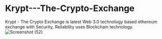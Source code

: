 # Krypt---The-Crypto-Exchange
Krypt - The Crypto Exchange is latest Web 3.0 technology based ethereum exchange with Security, Reliability uses Blockchain technology.
![Screenshot (52)](https://user-images.githubusercontent.com/66864065/179895636-6cc7721b-6acf-4a09-a6a6-e3cce1bcfd52.png)
